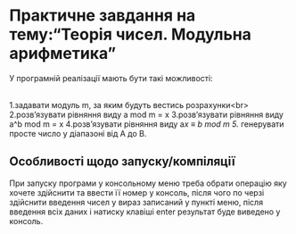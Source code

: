 Практичне завдання на тему:“Теорія чисел. Модульна арифметика”
=========

У програмній реалізації мають бути такі можливості: 

<br>1.задавати модуль m, за яким будуть вестись розрахунки\<br>
2.розв’язувати рівняння виду  a mod m = x
3.розв’язувати рівняння виду a^b mod m = x
4.розв’язувати рівняння виду  a*x ≡ b mod m
5.* генерувати просте число у діапазоні від A до B.



 Особливості щодо запуску/компіляції
 -----------

При запуску програми у консольному меню треба обрати операцію яку хочете здійснити та ввести її номер у консоль,
після чого по черзі здійснити введення чисел у вираз записаний у пункті меню, після введення всіх даних і натиску
клавіші enter результат буде виведено у консоль.

